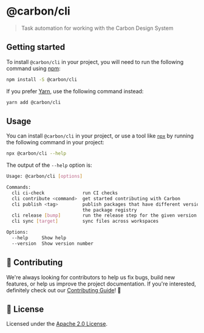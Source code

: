 # @carbon/cli

> Task automation for working with the Carbon Design System

## Getting started

To install `@carbon/cli` in your project, you will need to run the following command using [npm](https://www.npmjs.com/):

```bash
npm install -S @carbon/cli
```

If you prefer [Yarn](https://yarnpkg.com/en/), use the following command
instead:

```bash
yarn add @carbon/cli
```

## Usage

You can install `@carbon/cli` in your project, or use a tool like
[`npx`](https://medium.com/@maybekatz/introducing-npx-an-npm-package-runner-55f7d4bd282b)
by running the following command in your project:

```bash
npx @carbon/cli --help
```

The output of the `--help` option is:

```bash
Usage: @carbon/cli [options]

Commands:
  cli ci-check              run CI checks
  cli contribute <command>  get started contributing with Carbon
  cli publish <tag>         publish packages that have different versions from
                            the package registry
  cli release [bump]        run the release step for the given version bump
  cli sync [target]         sync files across workspaces

Options:
  --help     Show help                                                 [boolean]
  --version  Show version number                                       [boolean]
```

## 🙌 Contributing

We're always looking for contributors to help us fix bugs, build new features, or help us improve the project documentation. If you're interested, definitely check out our [Contributing Guide](/.github/CONTRIBUTING.md)! 👀

## 📝 License

Licensed under the [Apache 2.0 License](/LICENSE).
